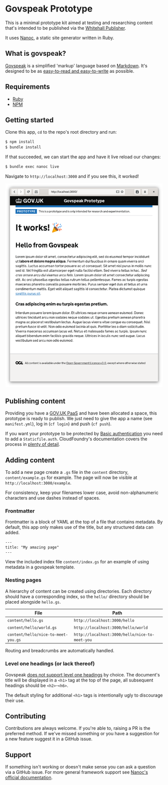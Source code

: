 # Govspeak Prototype

This is a minimal prototype kit aimed at testing and researching content that's
intended to be published via the [Whitehall Publisher](https://www.gov.uk/guidance/how-to-publish-on-gov-uk).

It uses [Nanoc](https://nanoc.ws/), a static site generator written in Ruby.

## What is govspeak?

[Govspeak](https://github.com/alphagov/govspeak) is a simplified 'markup'
language based on [Markdown](https://commonmark.org/). It's designed to be as
[easy-to-read and easy-to-write](https://govspeak-preview.herokuapp.com/guide)
as possible.

## Requirements
- [Ruby](https://www.ruby-lang.org/en/documentation/installation/#homebrew)
- [NPM](https://www.npmjs.com/get-npm)

## Getting started

Clone this app, `cd` to the repo's root directory and run:

``` bash
$ npm install
$ bundle install
```

If that succeeded, we can start the app and have it live reload our changes:

```bash
$ bundle exec nanoc live
```

Navigate to `http://localhost:3000` and if you see this, it worked!

![home page](docs/sample.png)

## Publishing content

Providing you have a  [GOV.UK PaaS](https://www.cloud.service.gov.uk/) and have
been allocated a space, this prototype is ready to publish. We just need to
give the app a name (see `manifest.yml`), log in (`cf login`) and push (`cf
push`).

If you want your prototype to be protected by [Basic authentication](https://developer.mozilla.org/en-US/docs/Web/HTTP/Authentication)
you need to add a `Staticfile.auth`. CloudFoundry's documentation covers the process in
[plenty of detail](https://docs.cloudfoundry.org/buildpacks/staticfile/index.html#basic-authentication).

## Adding content

To add a new page create a `.gs` file in the `content` directory,
`content/example.gs` for example. The page will now be visible at
`http://localhost:3000/example`.

For consistency, keep your filenames lower case, avoid non-alphanumeric characters and use
dashes instead of spaces.

### Frontmatter

Frontmatter is a block of YAML at the top of a file that contains metadata. By
default, this app only makes use of the title, but any structured data can
added.

```
---
title: "My amazing page"
---
```

View the included index file `content/index.gs` for an example of using
metadata in a govspeak template.

### Nesting pages

A hierarchy of content can be created using directories. Each directory should have
a corresponding index, so the `hello/` directory should be placed alongside `hello.gs`.

| File                                | Path                                           |
| ----                                | ----                                           |
| `content/hello.gs`                  | `http://localhost:3000/hello`                  |
| `content/hello/world.gs`            | `http://localhost:3000/hello/world`            |
| `content/hello/nice-to-meet-you.gs` | `http://localhost:3000/hello/nice-to-meet-you` |

Routing and breadcrumbs are automatically handled.

### Level one headings (or lack thereof)

Govspeak [does not support level one
headings](https://govspeak-preview.herokuapp.com/guide#Headings) by choice. The
document's title will be displayed in a `<h1>` tag at the top of the page, all
subsequent headings should be `<h2>`-`<h6>`.

The default styling for additional `<h1>` tags is intentionally ugly to
discourage their use.

## Contributing

Contributions are always welcome. If you're able to, raising a PR is the
preferred method. If we've missed something or you have a suggestion for
a new feature suggest it in a GitHub issue.

## Support

If something isn't working or doesn't make sense you can ask a question via a
GitHub issue. For more general framework support see [Nanoc's official documentation](https://nanoc.ws/about/).
